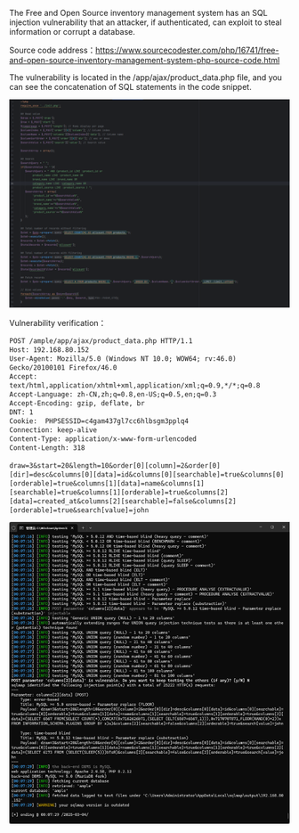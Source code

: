



The Free and Open Source inventory management system has an SQL injection vulnerability that an attacker, if authenticated, can exploit to steal information or corrupt a database.





Source code address：https://www.sourcecodester.com/php/16741/free-and-open-source-inventory-management-system-php-source-code.html



The vulnerability is located in the /app/ajax/product_data.php file, and you can see the concatenation of SQL statements in the code snippet.

![image-20250326145537178](images/image-20250326145537178.png)





Vulnerability verification：

```
POST /ample/app/ajax/product_data.php HTTP/1.1
Host: 192.168.80.152
User-Agent: Mozilla/5.0 (Windows NT 10.0; WOW64; rv:46.0) Gecko/20100101 Firefox/46.0
Accept: text/html,application/xhtml+xml,application/xml;q=0.9,*/*;q=0.8
Accept-Language: zh-CN,zh;q=0.8,en-US;q=0.5,en;q=0.3
Accept-Encoding: gzip, deflate, br
DNT: 1
Cookie:  PHPSESSID=c4gam437gl7cc6hlbsgm3pplq4
Connection: keep-alive
Content-Type: application/x-www-form-urlencoded
Content-Length: 318

draw=3&start=20&length=10&order[0][column]=2&order[0][dir]=desc&columns[0][data]=id&columns[0][searchable]=true&columns[0][orderable]=true&columns[1][data]=name&columns[1][searchable]=true&columns[1][orderable]=true&columns[2][data]=created_at&columns[2][searchable]=false&columns[2][orderable]=true&search[value]=john
```

 ![image-20250326145521307](images/image-20250326145521307.png)



































